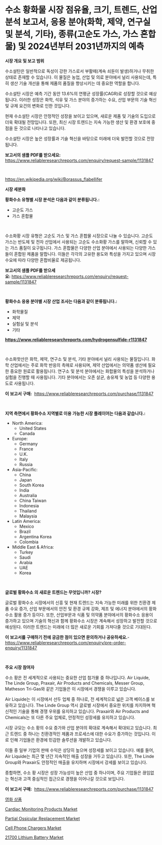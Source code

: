 <p><h1>수소 황화물 시장 점유율, 크기, 트렌드, 산업 분석 보고서, 응용 분야(화학, 제약, 연구실 및 분석, 기타), 종류(고순도 가스, 가스 혼합물) 및 2024년부터 2031년까지의 예측</h1></p><p><strong>시장 개요 및 보고 범위</strong></p>
<p><p>수소설탄은 일반적으로 독성이 강한 가스로서 부활떼(계속 쇠둔이 발생)하거나 무취한 상태로 존재할 수 있습니다. 이 물질은 농업, 산업 및 의료 분야에서 널리 사용되는데, 특히 생산 기술 개선을 통해 제품의 품질을 향상시키는 데 중요한 역할을 합니다.</p><p>수소설탄 시장은 예측 기간 동안 13.6%의 연평균 성장률(CAGR)로 성장할 것으로 예상됩니다. 이러한 성장은 화학, 석유 및 가스 분야의 증가하는 수요, 산업 부문의 기술 혁신 및 규제 요건의 변화로 인한 것입니다.</p><p>현재 수소설탄 시장은 안정적인 성장을 보이고 있으며, 새로운 제품 및 기술의 도입으로 더욱 확대될 전망입니다. 또한, 최신 시장 트렌드는 지속 가능한 생산 및 환경 보호에 중점을 둔 것으로 나타나고 있습니다.</p><p>수소설탄 시장은 높은 성장률과 기술 혁신을 바탕으로 미래에 더욱 발전할 것으로 전망됩니다.</p></p>
<p><strong>보고서의 샘플 PDF를 받으세요:</strong> <a href="https://www.reliableresearchreports.com/enquiry/request-sample/1131847">https://www.reliableresearchreports.com/enquiry/request-sample/1131847</a></p>
<p>&nbsp;</p>
<p><a href="https://en.wikipedia.org/wiki/Borassus_flabellifer">https://en.wikipedia.org/wiki/Borassus_flabellifer</a></p>
<p><strong>시장 세분화</strong></p>
<p><strong>황화수소 유형별 시장 분석은 다음과 같이 분류됩니다.:</strong></p>
<p><ul><li>고순도 가스</li><li>가스 혼합물</li></ul></p>
<p>&nbsp;</p>
<p><p>수소화황 시장 유형은 고순도 가스 및 가스 혼합물 시장으로 나눌 수 있습니다. 고순도 가스는 반도체 및 전자 산업에서 사용되는 고순도 수소화황 가스를 말하며, 신뢰할 수 있는 가스 품질이 요구됩니다. 가스 혼합물은 다양한 산업 분야에서 사용되는 다양한 가스들이 혼합된 제품을 말합니다. 이들은 각각의 고유한 용도와 특성을 가지고 있으며 시장 수요에 따라 다양한 혼합비율로 제공됩니다.</p></p>
<p><strong>보고서의 샘플 PDF를 받으세요:</strong>&nbsp;<a href="https://www.reliableresearchreports.com/enquiry/request-sample/1131847">https://www.reliableresearchreports.com/enquiry/request-sample/1131847</a></p>
<p>&nbsp;</p>
<p><strong> 황화수소 응용 분야별 시장 산업 조사는 다음과 같이 분류됩니다.:</strong></p>
<p><ul><li>화학물질</li><li>제약</li><li>실험실 및 분석</li><li>기타</li></ul></p>
<p><strong><a href="https://www.reliableresearchreports.com/hydrogensulfide-r1131847">https://www.reliableresearchreports.com/hydrogensulfide-r1131847</a></strong></p>
<p>&nbsp;</p>
<p><p>수소화핫산은 화학, 제약, 연구소 및 분석, 기타 분야에서 널리 사용되는 물질입니다. 화학 산업에서는 주로 화학 반응의 촉매로 사용되며, 제약 산업에서는 의약품 생산에 필요한 중요한 원료로 활용됩니다. 연구소 및 분석 분야에서는 화합물의 특성을 분석하거나 실험을 진행할 때 사용됩니다. 기타 분야에서는 오존 살균, 송유제 및 농업 등 다양한 용도로 사용됩니다.</p></p>
<p><strong>이 보고서 구매:</strong>&nbsp; <a href="https://www.reliableresearchreports.com/purchase/1131847">https://www.reliableresearchreports.com/purchase/1131847</a></p>
<p>&nbsp;</p>
<p><strong>지역 측면에서 황화수소 지역별로 이용 가능한 시장 플레이어는 다음과 같습니다.:</strong></p>
<p><ul>
    <li>
        North America:
        <ul>
            <li>United States</li>
            <li>Canada</li>
        </ul>
    </li>
    <li>
        Europe:
        <ul>
            <li>Germany</li>
            <li>France</li>
            <li>U.K.</li>
            <li>Italy</li>
            <li>Russia</li>
        </ul>
    </li>
    <li>
        Asia-Pacific:
        <ul>
            <li>China</li>
            <li>Japan</li>
            <li>South Korea</li>
            <li>India</li>
            <li>Australia</li>
            <li>China Taiwan</li>
            <li>Indonesia</li>
            <li>Thailand</li>
            <li>Malaysia</li>
        </ul>
    </li>
    <li>
        Latin America:
        <ul>
            <li>Mexico</li>
            <li>Brazil</li>
            <li>Argentina Korea</li>
            <li>Colombia</li>
        </ul>
    </li>
    <li>
        Middle East & Africa:
        <ul>
            <li>Turkey</li>
            <li>Saudi</li>
            <li>Arabia</li>
            <li>UAE</li>
            <li>Korea</li>
        </ul>
    </li>
    </ul></p>
<p>&nbsp;</p>
<p><strong>글로벌 황화수소 의 새로운 트렌드는 무엇입니까? 시장?</strong></p>
<p><p>글로벌 황화수소 시장에서의 신흥 및 현재 트렌드는 지속 가능한 미래를 위한 친환경 제품 수요 증가, 산업 부문에서의 안전 및 환경 규제 강화, 제조 및 에너지 분야에서의 황화수소 활용 증가 등이다. 또한, 산업부문과 식품 및 의약품 분야에서의 황화수소 응용이 증가하고 있으며 기술의 혁신과 함께 황화수소 시장은 계속해서 성장하고 발전할 것으로 예상된다. 이러한 트렌드는 미래에 더 많은 새로운 기회를 가져다줄 것으로 기대된다.</p></p>
<p><strong>이 보고서를 구매하기 전에 궁금한 점이 있으면 문의하거나 공유하세요.</strong>- <a href="https://www.reliableresearchreports.com/enquiry/pre-order-enquiry/1131847">https://www.reliableresearchreports.com/enquiry/pre-order-enquiry/1131847</a></p>
<p>&nbsp;</p>
<p><strong>주요 시장 참여자</strong></p>
<p><p>수소 황은 전 세계적으로 사용되는 중요한 산업 첨가물 중 하나입니다. Air Liquide, The Linde Group, Praxair, Air Products and Chemicals, Messer Group, Matheson Tri-Gas와 같은 기업들은 이 시장에서 경쟁을 이루고 있습니다.</p><p>Air Liquide는 이 시장에서 선두 업체 중 하나로, 전 세계적으로 넓은 고객 베이스를 보유하고 있습니다. The Linde Group 역시 글로벌 시장에서 중요한 위치를 차지하며 혁신적인 기술을 통해 경쟁 우위를 유지하고 있습니다. Praxair와 Air Products and Chemicals는 또 다른 주요 업체로, 안정적인 성장세를 유지하고 있습니다.</p><p>시장 규모는 수소 황의 수요 증가와 산업 분야의 확대로 계속해서 확대되고 있습니다. 최근 트렌드 중 하나는 친환경적인 제품과 프로세스에 대한 수요가 증가하는 것입니다. 이로 인해 기업들은 환경에 민감한 솔루션을 개발하고 있습니다.</p><p>이들 중 일부 기업의 판매 수익은 상당히 높으며 성장세를 보이고 있습니다. 예를 들어, Air Liquide는 최근 몇 년간 지속적인 매출 성장을 거두고 있습니다. 또한, The Linde Group와 Praxair도 안정적인 매출을 유지하며 시장에서 강세를 보이고 있습니다.</p><p>종합하면, 수소 황 시장은 성장 가능성이 높은 산업 중 하나이며, 주요 기업들은 끊임없는 혁신과 고객 중심적인 접근으로 경쟁을 이어나갈 것으로 보입니다.</p></p>
<p><strong>이 보고서 구매:</strong>&nbsp;&nbsp;<a href="https://www.reliableresearchreports.com/purchase/1131847">https://www.reliableresearchreports.com/purchase/1131847</a></p>
<p><p><a href="https://github.com/sougarounis/Market-Research-Report-List-5/blob/main/456594638365.md">영화 상품</a></p><p><a href="https://www.linkedin.com/pulse/cardiac-monitoring-products-market-trends-analysis-opportunities-yjpif?trackingId=4so3zEPpe3LsYx427ELx7g%3D%3D">Cardiac Monitoring Products Market</a></p><p><a href="https://www.linkedin.com/pulse/partial-ossicular-replacement-market-trends-focusing-insight-5q5of?trackingId=Kg0SUkoapx8Izu1WsLpCLA%3D%3D">Partial Ossicular Replacement Market</a></p><p><a href="https://medium.com/@charles.fisher4346/cell-phone-chargers-market-size-growth-trends-statistics-forecasts-2024-2031-a63f23afb021">Cell Phone Chargers Market</a></p><p><a href="https://medium.com/@charles.fisher4346/21700-lithium-battery-market-market-segmentation-geographical-regions-and-market-forcast-till-24e9a5d81af1">21700 Lithium Battery Market</a></p></p>